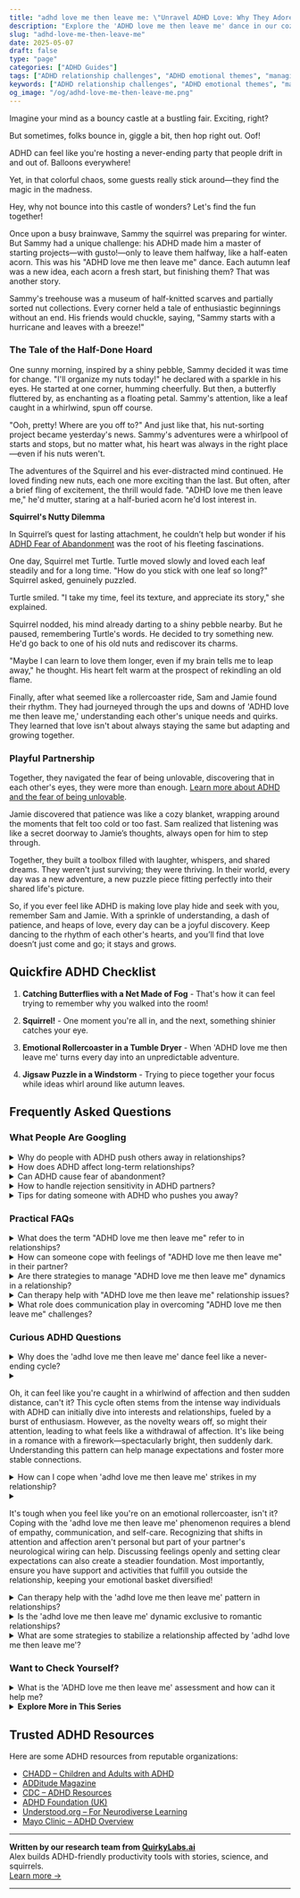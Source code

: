 ```yaml
---
title: "adhd love me then leave me: \"Unravel ADHD Love: Why They Adore & Vanish!\""
description: "Explore the 'ADHD love me then leave me' dance in our cozy blog, where you're not just seen—you're celebrated. Discover emotional insights and feel uplifted!"
slug: "adhd-love-me-then-leave-me"
date: 2025-05-07
draft: false
type: "page"
categories: ["ADHD Guides"]
tags: ["ADHD relationship challenges", "ADHD emotional themes", "managing ADHD in relationships", "ADHD love dynamics", "understanding ADHD partners", "ADHD commitment issues", "ADHD playful content"]
keywords: ["ADHD relationship challenges", "ADHD emotional themes", "managing ADHD in relationships", "ADHD love dynamics", "understanding ADHD partners", "ADHD commitment issues", "ADHD playful content"]
og_image: "/og/adhd-love-me-then-leave-me.png"
---
```


Imagine your mind as a bouncy castle at a bustling fair. Exciting, right?

But sometimes, folks bounce in, giggle a bit, then hop right out. Oof!

ADHD can feel like you're hosting a never-ending party that people drift in and out of. Balloons everywhere!

Yet, in that colorful chaos, some guests really stick around—they find the magic in the madness.

Hey, why not bounce into this castle of wonders? Let's find the fun together!

Once upon a busy brainwave, Sammy the squirrel was preparing for winter. But Sammy had a unique challenge: his ADHD made him a master of starting projects—with gusto!—only to leave them halfway, like a half-eaten acorn. This was his "ADHD love me then leave me" dance. Each autumn leaf was a new idea, each acorn a fresh start, but finishing them? That was another story.

Sammy's treehouse was a museum of half-knitted scarves and partially sorted nut collections. Every corner held a tale of enthusiastic beginnings without an end. His friends would chuckle, saying, "Sammy starts with a hurricane and leaves with a breeze!"

### The Tale of the Half-Done Hoard

One sunny morning, inspired by a shiny pebble, Sammy decided it was time for change. "I'll organize my nuts today!" he declared with a sparkle in his eyes. He started at one corner, humming cheerfully. But then, a butterfly fluttered by, as enchanting as a floating petal. Sammy's attention, like a leaf caught in a whirlwind, spun off course.

"Ooh, pretty! Where are you off to?" And just like that, his nut-sorting project became yesterday's news. Sammy's adventures were a whirlpool of starts and stops, but no matter what, his heart was always in the right place—even if his nuts weren't.

The adventures of the Squirrel and his ever-distracted mind continued. He loved finding new nuts, each one more exciting than the last. But often, after a brief fling of excitement, the thrill would fade. "ADHD love me then leave me," he'd mutter, staring at a half-buried acorn he'd lost interest in.

**Squirrel's Nutty Dilemma**

In Squirrel’s quest for lasting attachment, he couldn’t help but wonder if his [ADHD Fear of Abandonment](/pages/adhd-fear-of-abandonment/) was the root of his fleeting fascinations.

One day, Squirrel met Turtle. Turtle moved slowly and loved each leaf steadily and for a long time. "How do you stick with one leaf so long?" Squirrel asked, genuinely puzzled.

Turtle smiled. "I take my time, feel its texture, and appreciate its story," she explained.

Squirrel nodded, his mind already darting to a shiny pebble nearby. But he paused, remembering Turtle's words. He decided to try something new. He'd go back to one of his old nuts and rediscover its charms.

"Maybe I can learn to love them longer, even if my brain tells me to leap away," he thought. His heart felt warm at the prospect of rekindling an old flame.

Finally, after what seemed like a rollercoaster ride, Sam and Jamie found their rhythm. They had journeyed through the ups and downs of 'ADHD love me then leave me,' understanding each other's unique needs and quirks. They learned that love isn't about always staying the same but adapting and growing together.

### Playful Partnership

Together, they navigated the fear of being unlovable, discovering that in each other's eyes, they were more than enough. [Learn more about ADHD and the fear of being unlovable](/pages/adhd-fear-being-unlovable/).

Jamie discovered that patience was like a cozy blanket, wrapping around the moments that felt too cold or too fast. Sam realized that listening was like a secret doorway to Jamie’s thoughts, always open for him to step through.

Together, they built a toolbox filled with laughter, whispers, and shared dreams. They weren't just surviving; they were thriving. In their world, every day was a new adventure, a new puzzle piece fitting perfectly into their shared life's picture.

So, if you ever feel like ADHD is making love play hide and seek with you, remember Sam and Jamie. With a sprinkle of understanding, a dash of patience, and heaps of love, every day can be a joyful discovery. Keep dancing to the rhythm of each other's hearts, and you’ll find that love doesn’t just come and go; it stays and grows.

## Quickfire ADHD Checklist

1. **Catching Butterflies with a Net Made of Fog** - That's how it can feel trying to remember why you walked into the room!

2. **Squirrel!** - One moment you're all in, and the next, something shinier catches your eye.

3. **Emotional Rollercoaster in a Tumble Dryer** - When 'ADHD love me then leave me' turns every day into an unpredictable adventure.

4. **Jigsaw Puzzle in a Windstorm** - Trying to piece together your focus while ideas whirl around like autumn leaves.

## Frequently Asked Questions



### What People Are Googling

<details><summary>Why do people with ADHD push others away in relationships?</summary><p>It's quite common for individuals with ADHD to sometimes push others away in relationships, and this usually stems from a mix of emotional and communication factors. People with ADHD often experience intense emotions and might withdraw as a way to manage feelings of overwhelm or fear of being misunderstood. Additionally, the fear of rejection or past experiences of not being accepted for who they truly are can lead them to preemptively pull back from relationships. It's important to remember that this behavior is not a reflection of their feelings towards others, but more about protecting their emotional space.</p></details>
<details><summary>How does ADHD affect long-term relationships?</summary><p>ADHD can bring unique flavors to long-term relationships, both challenging and enriching. It might mean navigating more spontaneous adventures together but also grappling with forgetfulness or uneven energy levels. Communication becomes key, where partners learn to express their needs and understand each other's unique perspectives. By embracing these differences and working through them with patience and love, relationships can grow deeper and more resilient.</p></details>
<details><summary>Can ADHD cause fear of abandonment?</summary><p>Absolutely, feeling a fear of abandonment can be quite common among individuals with ADHD. This may stem from experiencing misunderstandings or challenges in relationships due to ADHD symptoms, such as forgetfulness or difficulty maintaining attention. It's important to remember that you're not alone in these feelings. Building strong communication skills and understanding your own worth can significantly help in managing these fears.</p></details>
<details><summary>How to handle rejection sensitivity in ADHD partners?</summary><p>Handling rejection sensitivity in ADHD partners can feel like a delicate dance, but with warmth and understanding, it's much more manageable. Start by maintaining open and gentle communication, where you express support and validate their feelings. It's also helpful to establish clear and compassionate reminders that rejection or criticism isn't always personal and can be a growth opportunity. Above all, ensure that your partner feels loved and secure, knowing that you're a steady source of support as they navigate their feelings.</p></details>
<details><summary>Tips for dating someone with ADHD who pushes you away?</summary><p>Navigating a relationship where someone occasionally pushes you away can feel confusing, but understanding the roots of this behavior, especially in someone with ADHD, can really help. It’s important to recognize that this pushing away might sometimes be a coping mechanism during overwhelming times, rather than a reflection of their feelings towards the relationship. Patience and open, gentle communication are key. Try setting aside some quiet time to talk about each other's needs and how you can support each other, ensuring both of you feel heard and valued.</p></details>



### Practical FAQs

<details><summary>What does the term "ADHD love me then leave me" refer to in relationships?</summary><p>The term "ADHD love me then leave me" refers to a pattern seen in some relationships involving individuals with ADHD. It captures how people with ADHD might initially be very excited, attentive, and passionate at the start of a relationship, showcasing a strong interest and affection. However, as the novelty wears off and the routine sets in, they might struggle to maintain the same level of intensity and engagement. This isn't a reflection of their feelings changing but rather the challenges with sustaining attention and novelty over time. It's important to communicate openly about these dynamics and work together on strategies that can help maintain a strong, supportive relationship.</p></details>
<details><summary>How can someone cope with feelings of "ADHD love me then leave me" in their partner?</summary><p>Feeling like your partner is hot and cold can indeed be disheartening, especially when you're managing ADHD. It's important to openly communicate your feelings with your partner. Let them know how their behavior affects you and discuss ways they might provide more consistent support and affection. Remember, setting aside regular times for such heart-to-hearts can not only bring clarity but also strengthen your bond. It's all about nurturing understanding and teamwork in your relationship!</p></details>
<details><summary>Are there strategies to manage "ADHD love me then leave me" dynamics in a relationship?</summary><p>Absolutely, managing the "love me then leave me" dynamics in a relationship when you have ADHD can definitely be approached with thoughtful strategies. First, open communication is key—sharing your feelings and experiences with ADHD can help your partner understand your unique needs and responses. Setting up regular check-ins can also be incredibly helpful to continually address and adjust to each other's needs and expectations in the relationship. Lastly, consider working together on understanding and navigating ADHD traits, perhaps even with a coach or therapist, to build a stronger foundation and mutual empathy. This approach can truly enrich the connection between you and your partner.</p></details>
<details><summary>Can therapy help with "ADHD love me then leave me" relationship issues?</summary><p>Absolutely, therapy can be a wonderful resource for exploring and managing the "love me then leave me" patterns you might be experiencing in relationships. A therapist, especially one familiar with ADHD, can help you understand the dynamics at play, including impulsivity and emotional regulation that might affect your relationships. They can offer strategies to help build stronger, more stable connections and work with you to explore any underlying issues contributing to these patterns. It’s a supportive space to learn and grow, ensuring you feel more secure in your relationships.</p></details>
<details><summary>What role does communication play in overcoming "ADHD love me then leave me" challenges?</summary><p>Communication plays a crucial role in navigating the "ADHD love me then leave me" challenges, which often arise from misunderstandings and mismatched expectations in relationships. Open and honest dialogue helps both partners express their feelings, needs, and concerns more clearly, reducing the risk of assumptions and misunderstandings. By establishing a habit of regular check-ins and empathetic listening, partners can better support each other's unique needs, including those related to ADHD. This fosters a deeper understanding and appreciation, strengthening the bond between partners and helping to sustain the relationship over time.</p></details>



### Curious ADHD Questions

<details><summary>Why does the 'adhd love me then leave me' dance feel like a never-ending cycle?</summary><p>Ah, that feeling can be really tough, can't it? It often feels like a never-ending cycle because many with ADHD experience intense emotions and can become very enthusiastic about relationships at the start. This initial burst of excitement, often called "hyperfocus," can make the beginning of a relationship feel incredibly special. However, as the novelty wears off and routine sets in, maintaining that same level of intensity can be challenging, which might lead to feelings of discontent or restlessness. Remember, understanding these patterns is a big step towards managing them, and with strategies and communication, it’s possible to find more balance.</p></details>
<details><summary><p>Oh, it can feel like you're caught in a whirlwind of affection and then sudden distance, can't it? This cycle often stems from the intense way individuals with ADHD can initially dive into interests and relationships, fueled by a burst of enthusiasm. However, as the novelty wears off, so might their attention, leading to what feels like a withdrawal of affection. It's like being in a romance with a firework—spectacularly bright, then suddenly dark. Understanding this pattern can help manage expectations and foster more stable connections.</p></summary><p>Absolutely, it can certainly feel like a rollercoaster at times! Individuals with ADHD often experience what's called "hyperfocus," where they can become deeply engrossed in new interests or relationships, making everything feel incredibly intense and exciting at first. As time passes and the newness fades, their focus might shift, and this change can feel like they're pulling away. Recognizing this pattern is a great first step in fostering understanding and patience in relationships, helping both parties navigate the shifts more smoothly.</p></details>
<details><summary>How can I cope when 'adhd love me then leave me' strikes in my relationship?</summary><p>When the "ADHD love me then leave me" feeling creeps into your relationship, it can feel quite disheartening, but remember, you're not alone in this experience. One comforting approach is to communicate openly with your partner about how ADHD affects your emotions and perceptions, including fears of inconsistency or withdrawal. Establishing regular check-ins can help both of you understand and navigate the emotional ups and downs together. Lastly, consider involving a therapist or counselor who specializes in ADHD to provide strategies and support tailored to your relationship's unique needs.</p></details>
<details><summary><p>It's tough when you feel like you're on an emotional rollercoaster, isn't it? Coping with the 'adhd love me then leave me' phenomenon requires a blend of empathy, communication, and self-care. Recognizing that shifts in attention and affection aren't personal but part of your partner's neurological wiring can help. Discussing feelings openly and setting clear expectations can also create a steadier foundation. Most importantly, ensure you have support and activities that fulfill you outside the relationship, keeping your emotional basket diversified!</p></summary><p>Absolutely, navigating the emotional ups and downs of a relationship where ADHD plays a role can indeed feel like a rollercoaster at times. It's wonderful that you're looking at this with a lens of empathy and understanding. Open communication about your feelings and setting clear expectations with your partner can definitely help in building a more secure connection. And it’s just as important to nurture your own well-being and maintain a network of support and interests outside of your relationship. This approach not only enriches your own life but also brings a healthy balance to your partnership.</p></details>
<details><summary>Can therapy help with the 'adhd love me then leave me' pattern in relationships?</summary><p>Absolutely, therapy can be a wonderful resource for exploring and managing relationship patterns, including the "love me then leave me" cycle that some people with ADHD experience. A therapist, especially one familiar with ADHD, can help you understand the dynamics at play, including impulsivity and emotional regulation, which might be influencing your relationship experiences. Together, you can work on strategies for communication, managing emotions, and setting healthy boundaries, which are crucial for maintaining lasting relationships. It’s like having a guide by your side as you navigate through the complexities of relationships, helping you build the connections you deserve.</p></details>
<details><summary>Is the 'adhd love me then leave me' dynamic exclusive to romantic relationships?</summary><p>Absolutely not! The feeling of being intensely valued and then seemingly forgotten can show up in various types of relationships, not just romantic ones. Friendships, family connections, and even workplace relationships can sometimes reflect this dynamic, especially when ADHD is in the mix. Understanding that this pattern often stems from differences in communication and attention can help build more empathy and stronger, more resilient connections across all areas of life.</p></details>
<details><summary>What are some strategies to stabilize a relationship affected by 'adhd love me then leave me'?</summary><p>Navigating a relationship where ADHD plays a role can indeed bring unique challenges, but also lots of opportunities for growth and understanding. One helpful strategy is open and honest communication—taking time to discuss each partner's needs and how ADHD might be influencing behaviors, without judgment. It's also beneficial to establish routines together, which can provide a sense of stability and predictability that both partners can rely on. Additionally, seeking guidance from a therapist or an ADHD coach can offer tailored strategies and understanding, helping both partners to navigate the complexities of ADHD in a loving, supportive way.</p></details>



### Want to Check Yourself?

<details><summary>What is the 'ADHD love me then leave me' assessment and how can it help me?</summary><p>The "ADHD love me then leave me" assessment isn't a formal test but rather a phrase that some people use to describe a pattern where someone with ADHD feels intensely drawn to new relationships or projects but may struggle to maintain interest over time. Understanding this pattern is more about self-reflection than a specific diagnostic tool. By recognizing this tendency in yourself, you can explore strategies to maintain engagement and deepen commitment, whether in personal relationships or projects. This awareness can be incredibly helpful in managing expectations and building lasting, meaningful connections.</p></details>

<script type="application/ld+json">
{
  "@context": "https://schema.org",
  "@type": "FAQPage",
  "mainEntity": [
    {
      "@type": "Question",
      "name": "Why do people with ADHD push others away in relationships?",
      "acceptedAnswer": {
        "@type": "Answer",
        "text": "It's quite common for individuals with ADHD to sometimes push others away in relationships, and this usually stems from a mix of emotional and communication factors. People with ADHD often experience intense emotions and might withdraw as a way to manage feelings of overwhelm or fear of being misunderstood. Additionally, the fear of rejection or past experiences of not being accepted for who they truly are can lead them to preemptively pull back from relationships. It's important to remember that this behavior is not a reflection of their feelings towards others, but more about protecting their emotional space."
      }
    },
    {
      "@type": "Question",
      "name": "How does ADHD affect long-term relationships?",
      "acceptedAnswer": {
        "@type": "Answer",
        "text": "ADHD can bring unique flavors to long-term relationships, both challenging and enriching. It might mean navigating more spontaneous adventures together but also grappling with forgetfulness or uneven energy levels. Communication becomes key, where partners learn to express their needs and understand each other's unique perspectives. By embracing these differences and working through them with patience and love, relationships can grow deeper and more resilient."
      }
    },
    {
      "@type": "Question",
      "name": "Can ADHD cause fear of abandonment?",
      "acceptedAnswer": {
        "@type": "Answer",
        "text": "Absolutely, feeling a fear of abandonment can be quite common among individuals with ADHD. This may stem from experiencing misunderstandings or challenges in relationships due to ADHD symptoms, such as forgetfulness or difficulty maintaining attention. It's important to remember that you're not alone in these feelings. Building strong communication skills and understanding your own worth can significantly help in managing these fears."
      }
    },
    {
      "@type": "Question",
      "name": "How to handle rejection sensitivity in ADHD partners?",
      "acceptedAnswer": {
        "@type": "Answer",
        "text": "Handling rejection sensitivity in ADHD partners can feel like a delicate dance, but with warmth and understanding, it's much more manageable. Start by maintaining open and gentle communication, where you express support and validate their feelings. It's also helpful to establish clear and compassionate reminders that rejection or criticism isn't always personal and can be a growth opportunity. Above all, ensure that your partner feels loved and secure, knowing that you're a steady source of support as they navigate their feelings."
      }
    },
    {
      "@type": "Question",
      "name": "Tips for dating someone with ADHD who pushes you away?",
      "acceptedAnswer": {
        "@type": "Answer",
        "text": "Navigating a relationship where someone occasionally pushes you away can feel confusing, but understanding the roots of this behavior, especially in someone with ADHD, can really help. It\u2019s important to recognize that this pushing away might sometimes be a coping mechanism during overwhelming times, rather than a reflection of their feelings towards the relationship. Patience and open, gentle communication are key. Try setting aside some quiet time to talk about each other's needs and how you can support each other, ensuring both of you feel heard and valued."
      }
    }
  ]
}
</script>
<script type="application/ld+json">
{
  "@context": "https://schema.org",
  "@type": "Article",
  "author": {
    "@type": "Person",
    "name": "QuirkyLabs",
    "url": "https://quirkylabs.ai/about"
  },
  "headline": "adhd love me then leave me: \"Unravel ADHD Love: Why They Adore & Vanish!\"",
  "mainEntityOfPage": "https://blog.quirkylabs.ai/pages/adhd-love-me-then-leave-me/",
  "datePublished": "2025-05-07"
}
</script>
<script type="application/ld+json">
{
  "@context": "https://schema.org",
  "@type": "BreadcrumbList",
  "itemListElement": [
    {
      "@type": "ListItem",
      "position": 1,
      "name": "Home",
      "item": "https://quirkylabs.ai/"
    },
    {
      "@type": "ListItem",
      "position": 2,
      "name": "Blog",
      "item": "https://blog.quirkylabs.ai/"
    },
    {
      "@type": "ListItem",
      "position": 3,
      "name": "adhd love me then leave me: \"Unravel ADHD Love: Why They Adore & Vanish!\"",
      "item": "https://blog.quirkylabs.ai/pages/adhd-love-me-then-leave-me/"
    }
  ]
}
</script>

<details>
<summary><strong>Explore More in This Series</strong></summary>

- [Adhd Anxious Attachment](/pages/adhd-anxious-attachment/)
- [Adhd I Scare People Away](/pages/adhd-i-scare-people-away/)
- [Adhd Too Emotional](/pages/adhd-too-emotional/)
- [Adhd Want Love But Hide](/pages/adhd-want-love-but-hide/)
- [Adhd Breakups And Blame](/pages/adhd-breakups-and-blame/)
- [Adhd Fear Being Unlovable](/pages/adhd-fear-being-unlovable/)
- [Adhd Fear Of Rejection](/pages/adhd-fear-of-rejection/)
- [Adhd Why Cant I Love Myself](/pages/adhd-why-cant-i-love-myself/)
</details>



## Trusted ADHD Resources

Here are some ADHD resources from reputable organizations:

- [CHADD – Children and Adults with ADHD](https://chadd.org)
- [ADDitude Magazine](https://www.additudemag.com)
- [CDC – ADHD Resources](https://www.cdc.gov/ncbddd/adhd)
- [ADHD Foundation (UK)](https://www.adhdfoundation.org.uk)
- [Understood.org – For Neurodiverse Learning](https://www.understood.org)
- [Mayo Clinic – ADHD Overview](https://www.mayoclinic.org/diseases-conditions/adhd)


---

**Written by our research team from [QuirkyLabs.ai](https://quirkylabs.ai)**  
Alex builds ADHD-friendly productivity tools with stories, science, and squirrels.  
[Learn more →](https://quirkylabs.ai)

---